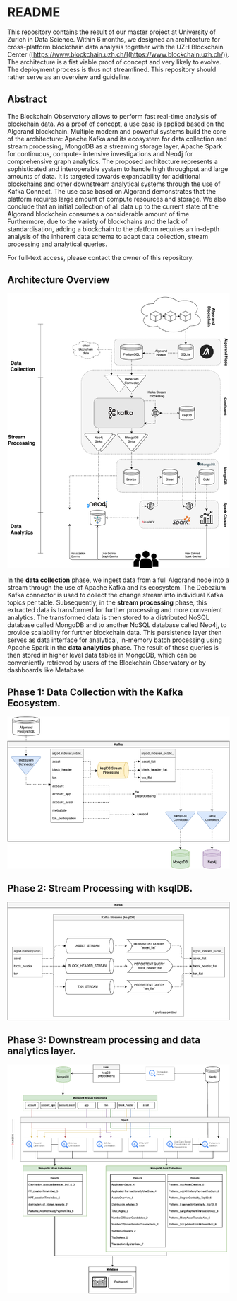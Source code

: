 # README

This repository contains the result of our master project at University of Zurich in Data Science. Within 6 months, we designed an architecture for cross-platform blockchain data analysis together with the UZH Blockchain Center ([https://www.blockchain.uzh.ch/](https://www.blockchain.uzh.ch/)). The architecture is a fist viable proof of concept and very likely to evolve. The deployment process is thus not streamlined. This repository should rather serve as an overview and guideline.

## Abstract

The Blockchain Observatory allows to perform fast real-time analysis of blockchain data. As a proof of concept, a use case is applied based on the Algorand blockchain. Multiple modern and powerful systems build the core of the architecture: Apache Kafka and its ecosystem for data collection and stream processing, MongoDB as a streaming storage layer, Apache Spark for continuous, compute- intensive investigations and Neo4j for comprehensive graph analytics. The proposed architecture represents a sophisticated and interoperable system to handle high throughput and large amounts of data. It is targeted towards expandability for additional blockchains and other downstream analytical systems through the use of Kafka Connect. The use case based on Algorand demonstrates that the platform requires large amount of compute resources and storage. We also conclude that an initial collection of all data up to the current state of the Algorand blockchain consumes a considerable amount of time. Furthermore, due to the variety of blockchains and the lack of standardisation, adding a blockchain to the platform requires an in-depth analysis of the inherent data schema to adapt data collection, stream processing and analytical queries.

For full-text access, please contact the owner of this repository.

## Architecture Overview

![MAP-algorand-architecture (1)-Architecture.drawio.png](README/architecture.png)

In the **data collection** phase, we ingest data from a full Algorand node into a stream through the use of Apache Kafka and its ecosystem. The Debezium Kafka connector is used to collect the change stream into individual Kafka topics per table. Subsequently, in the **stream processing** phase, this extracted data is transformed for further processing and more convenient analytics. The transformed data is then stored to a distributed NoSQL database called MongoDB and to another NoSQL database called Neo4j, to provide scalability for further blockchain data. This persistence layer then serves as data interface for analytical, in-memory batch processing using Apache Spark in the **data analytics** phase. The result of these queries is then stored in higher level data tables in MongoDB, which can be conveniently retrieved by users of the Blockchain Observatory or by dashboards like Metabase.

## Phase 1: Data Collection with the Kafka Ecosystem.

![Phase 1: Data Collection with the Kafka Ecosystem.](README/data-collection.png)

## Phase 2: Stream Processing with ksqlDB.

![Phase 2: Stream Processing with ksqlDB.](README/stream-processing.png)

## Phase 3: Downstream processing and data analytics layer.

![Phase 3: Downstream processing and data analytics layer.](README/data-analysis.png)

